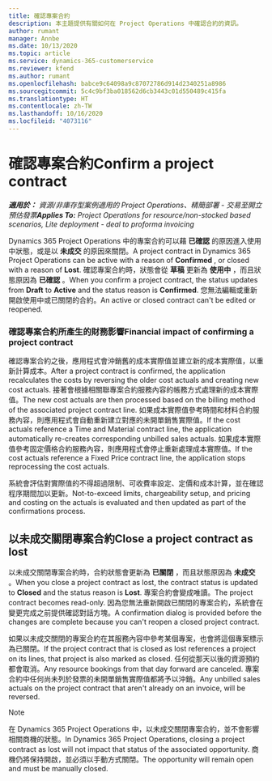```yaml
---
title: 確認專案合約
description: 本主題提供有關如何在 Project Operations 中確認合約的資訊。
author: rumant
manager: Annbe
ms.date: 10/13/2020
ms.topic: article
ms.service: dynamics-365-customerservice
ms.reviewer: kfend
ms.author: rumant
ms.openlocfilehash: babce9c64098a9c87072786d914d2340251a8986
ms.sourcegitcommit: 5c4c9bf3ba018562d6cb3443c01d550489c415fa
ms.translationtype: HT
ms.contentlocale: zh-TW
ms.lasthandoff: 10/16/2020
ms.locfileid: "4073116"
---
```

# <a name="confirm-a-project-contract"></a><span data-ttu-id="8ab88-103">確認專案合約</span><span class="sxs-lookup"><span data-stu-id="8ab88-103">Confirm a project contract</span></span>

<span data-ttu-id="8ab88-104">_**適用於：** 資源/非庫存型案例適用的 Project Operations、精簡部署 - 交易至開立預估發票_</span><span class="sxs-lookup"><span data-stu-id="8ab88-104">_**Applies To:** Project Operations for resource/non-stocked based scenarios, Lite deployment - deal to proforma invoicing_</span></span>

<span data-ttu-id="8ab88-105">Dynamics 365 Project Operations 中的專案合約可以藉 **已確認** 的原因進入使用中狀態，或是以 **未成交** 的原因來關閉。</span><span class="sxs-lookup"><span data-stu-id="8ab88-105">A project contract in Dynamics 365 Project Operations can be active with a reason of **Confirmed** , or closed with a reason of **Lost**.</span></span> <span data-ttu-id="8ab88-106">確認專案合約時，狀態會從 **草稿** 更新為 **使用中** ，而且狀態原因為 **已確認** 。</span><span class="sxs-lookup"><span data-stu-id="8ab88-106">When you confirm a project contract, the status updates from **Draft** to **Active** and the status reason is **Confirmed**.</span></span> <span data-ttu-id="8ab88-107">您無法編輯或重新開啟使用中或已關閉的合約。</span><span class="sxs-lookup"><span data-stu-id="8ab88-107">An active or closed contract can't be edited or reopened.</span></span> 

### <a name="financial-impact-of-confirming-a-project-contract"></a><span data-ttu-id="8ab88-108">確認專案合約所產生的財務影響</span><span class="sxs-lookup"><span data-stu-id="8ab88-108">Financial impact of confirming a project contract</span></span>

<span data-ttu-id="8ab88-109">確認專案合約之後，應用程式會沖銷舊的成本實際值並建立新的成本實際值，以重新計算成本。</span><span class="sxs-lookup"><span data-stu-id="8ab88-109">After a project contract is confirmed, the application recalculates the costs by reversing the older cost actuals and creating new cost actuals.</span></span> <span data-ttu-id="8ab88-110">接著會根據相關聯專案合約服務內容的帳務方式處理新的成本實際值。</span><span class="sxs-lookup"><span data-stu-id="8ab88-110">The new cost actuals are then processed based on the billing method of the associated project contract line.</span></span> <span data-ttu-id="8ab88-111">如果成本實際值參考時間和材料合約服務內容，則應用程式會自動重新建立對應的未開單銷售實際值。</span><span class="sxs-lookup"><span data-stu-id="8ab88-111">If the cost actuals reference a Time and Material contract line, the application automatically re-creates corresponding unbilled sales actuals.</span></span> <span data-ttu-id="8ab88-112">如果成本實際值參考固定價格合約服務內容，則應用程式會停止重新處理成本實際值。</span><span class="sxs-lookup"><span data-stu-id="8ab88-112">If the cost actuals reference a Fixed Price contract line, the application stops reprocessing the cost actuals.</span></span>

<span data-ttu-id="8ab88-113">系統會評估對實際值的不得超過限制、可收費率設定、定價和成本計算，並在確認程序期間加以更新。</span><span class="sxs-lookup"><span data-stu-id="8ab88-113">Not-to-exceed limits, chargeability setup, and pricing and costing on the actuals is evaluated and then updated as part of the confirmations process.</span></span>

## <a name="close-a-project-contract-as-lost"></a><span data-ttu-id="8ab88-114">以未成交關閉專案合約</span><span class="sxs-lookup"><span data-stu-id="8ab88-114">Close a project contract as lost</span></span>

<span data-ttu-id="8ab88-115">以未成交關閉專案合約時，合約狀態會更新為 **已關閉** ，而且狀態原因為 **未成交** 。</span><span class="sxs-lookup"><span data-stu-id="8ab88-115">When you close a project contract as lost, the contract status is updated to **Closed** and the status reason is **Lost**.</span></span> <span data-ttu-id="8ab88-116">專案合約會變成唯讀。</span><span class="sxs-lookup"><span data-stu-id="8ab88-116">The project contract becomes read-only.</span></span> <span data-ttu-id="8ab88-117">因為您無法重新開啟已關閉的專案合約，系統會在變更完成之前提供確認對話方塊。</span><span class="sxs-lookup"><span data-stu-id="8ab88-117">A confirmation dialog is provided before the changes are complete because you can't reopen a closed project contract.</span></span>

<span data-ttu-id="8ab88-118">如果以未成交關閉的專案合約在其服務內容中參考某個專案，也會將這個專案標示為已關閉。</span><span class="sxs-lookup"><span data-stu-id="8ab88-118">If the project contract that is closed as lost references a project on its lines, that project is also marked as closed.</span></span> <span data-ttu-id="8ab88-119">任何從那天以後的資源預約都會取消。</span><span class="sxs-lookup"><span data-stu-id="8ab88-119">Any resource bookings from that day forward are canceled.</span></span> <span data-ttu-id="8ab88-120">專案合約中任何尚未列於發票的未開單銷售實際值都將予以沖銷。</span><span class="sxs-lookup"><span data-stu-id="8ab88-120">Any unbilled sales actuals on the project contract that aren't already on an invoice, will be reversed.</span></span>

> [!NOTE]
> <span data-ttu-id="8ab88-121">在 Dynamics 365 Project Operations 中，以未成交關閉專案合約，並不會影響相關商機的狀態。</span><span class="sxs-lookup"><span data-stu-id="8ab88-121">In Dynamics 365 Project Operations, closing a project contract as lost will not impact that status of the associated opportunity.</span></span> <span data-ttu-id="8ab88-122">商機仍將保持開啟，並必須以手動方式關閉。</span><span class="sxs-lookup"><span data-stu-id="8ab88-122">The opportunity will remain open and must be manually closed.</span></span>
